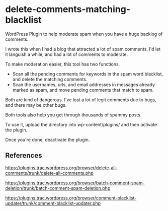 # delete-comments-matching-blacklist

WordPress Plugin to help moderate spam when you have a huge backlog of comments.

I wrote this when I had a blog that attracted a lot of spam comments. 
I'd let it languish a while, and had a lot of comments to moderate.

To make moderation easier, this tool has two functions.

* Scan all the pending comments for keywords in the spam word blacklist, and delete the matching comments.
* Scan the usernames, urls, and email addresses in messages already marked as spam, and move pending comments that match to spam.

Both are kind of dangerous. I've lost a lot of legit comments due to bugs, and there may be other bugs.

Both tools also help you get through thousands of spammy posts.

To use it, upload the directory into wp-content/plugins/ and then activate the plugin.

Once you're done, deactivate the plugin.

## References

https://plugins.trac.wordpress.org/browser/delete-all-comments/trunk/delete-all-comments.php

https://plugins.trac.wordpress.org/browser/batch-comment-spam-deletion/trunk/batch-comment-spam-deletion.php

https://plugins.trac.wordpress.org/browser/comment-blacklist-updater/trunk/comment-blacklist-updater.php
